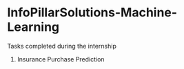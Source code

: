 # InfoPillarSolutions-Machine-Learning
Tasks completed during the internship
1) Insurance Purchase Prediction 
